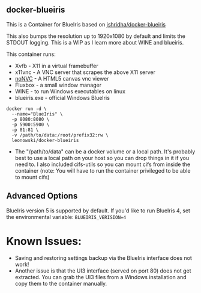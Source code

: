 ## docker-blueiris

This is a Container for BlueIris based on [jshridha/docker-blueiris](https://github.com/jshridha/docker-blueiris)

This also bumps the resolution up to 1920x1080 by default and limits the STDOUT logging.  This is a WIP as I learn more about WINE and blueiris.

This container runs:

* Xvfb - X11 in a virtual framebuffer
* x11vnc - A VNC server that scrapes the above X11 server
* [noNVC](https://kanaka.github.io/noVNC/) - A HTML5 canvas vnc viewer
* Fluxbox - a small window manager
* WINE - to run Windows executables on linux
* blueiris.exe - official Windows BlueIris

```
docker run -d \
  --name="BlueIris" \
  -p 8080:8080 \
  -p 5900:5900 \
  -p 81:81 \
  -v /path/to/data:/root/prefix32:rw \
  leonowski/docker-blueiris
  ```

* The "/path/to/data" can be a docker volume or a local path.  It's probably best to use a local path on your host so you can drop things in it if you need to.  I also included cifs-utils so you can mount cifs from inside the container (note:  You will have to run the container privileged to be able to mount cifs)

## Advanced Options

BlueIris version 5 is supported by default. If you'd like to run BlueIris 4, set the environmental variable:
```BLUEIRIS_VERISION=4```


# Known Issues:
* Saving and restoring settings backup via the BlueIris interface does not work!
* Another issue is that the UI3 interface (served on port 80) does not get extracted.  You can grab the UI3 files from a Windows installation and copy them to the container manually.
